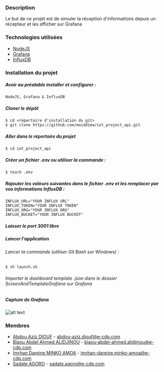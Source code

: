 ### Description

Le but de ce projet est de simuler la réception d'informations depuis un récepteur et les afficher sur Grafana

### Technologies utilisées


* [NodeJS](https://nodejs.org/en/)
* [Grafana](https://grafana.com/)
* [InfluxDB](https://www.influxdata.com/)

### Installation du projet

##### Avoir au préalable installer et configurer : 

    NodeJS, Grafana & InfluxDB

##### Cloner le dépôt

    $ cd <répertoire d'installation du git>
    $ git clone https://github.com/maiddima/iot_project_api.git

##### Aller dans le répertoire du projet

    $ cd iot_project_api

##### Créer un fichier .env ou utiliser la commande :

    $ touch .env

##### Rajouter les valeurs suivantes dans le fichier .env et les remplacer par vos informations InfluxDB : 

    INFLUX_URL="YOUR INFLUX URL"
    INFLUX_TOKEN="YOUR INFLUX TOKEN"
    INFLUX_ORG="YOUR INFLUX ORG"
    INFLUX_BUCKET="YOUR INFLUX BUCKET"

##### *Laisser le port 3001 libre*

##### Lancer l'application

###### Lancer la commande (*utiliser Git Bash sur Windows*) :

    $ sh launch.sh

###### Importer le dashboard template .json dans le dossier ScreenAndTemplateGrafana sur Grafana

##### Capture de Grafana
![alt text](https://github.com/maiddima/iot_project_api/ScreenAndTemplateGrafana/grafana_screen.png)


### Membres

* [Abdou Aziz DIOUF](https://github.com/AbdouAzizDIOUF) - <abdou-aziz.diouf@e-cdp.com>
* [Biaou Abdel Ahmed ALIDJINOU](https://github.com/BIAOU-ahmed) - <biaou-abdel-ahmed.alidjinou@e-cdp.com>
* [Imrhan Dareine MINKO AMOA](https://github.com/maiddima) - <imrhan-dareine.minko-amoa@e-cdp.com>
* [Sadate AGORO](https://github.com/Sadosath) - <sadate.agoro@e-cdp.com>
